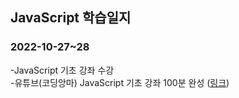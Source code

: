 ## JavaScript 학습일지
### 2022-10-27~28
-JavaScript 기초 강좌 수강  
-유튜브(코딩앙마) JavaScript 기초 강좌 100분 완성 ([링크](https://www.youtube.com/watch?v=KF6t61yuPCY))